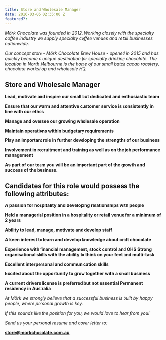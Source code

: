 ```yaml
---
title: Store and Wholesale Manager
date: 2016-03-05 02:35:00 Z
featured?: 
---
```


*Mörk Chocolate was founded in 2012. Working closely with the specialty coffee industry we supply specialty coffee venues and retail businesses nationwide.* 

*Our concept store - Mörk Chocolate Brew House - opened in 2015 and has quickly become a unique destination for specialty drinking chocolate. The location in North Melbourne is the home of our small batch cacao roastery, chocolate workshop and wholesale HQ.*

 
## Store and Wholesale Manager

**Lead, motivate and inspire our small but dedicated and enthusiastic team**

**Ensure that our warm and attentive customer service is consistently in line with our ethos**

**Manage and oversee our growing wholesale operation**

**Maintain operations within budgetary requirements**

**Play an important role in further developing the strengths of our business**

**Involvement in recruitment and training as well as on the job performance management**

**As part of our team you will be an important part of the growth and success of the business.**

## Candidates for this role would possess the following attributes:

**A passion for hospitality and developing relationships with people**

**Held a managerial position in a hospitality or retail venue for a minimum of 2 years**

**Ability to lead, manage, motivate and develop staff**

**A keen interest to learn and develop knowledge about craft chocolate**

**Experience with financial management, stock control and OHS
Strong organisational skills with the ability to think on your feet and multi-task**

**Excellent interpersonal and communication skills**

**Excited about the opportunity to grow together with a small business**

**A current drivers license is preferred but not essential
Permanent residency in Australia**
 
*At Mörk we strongly believe that a successful business is built by happy people, where personal growth is key.*

*If this sounds like the position for you, we would love to hear from you!*

*Send us your personal resume and cover letter to:*

**store@morkchocolate.com.au**
